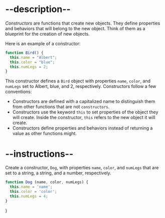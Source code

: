 

# --description--

<dfn>Constructors</dfn> are functions that create new objects. They define properties and behaviors that will belong to the new object. Think of them as a blueprint for the creation of new objects.

Here is an example of a constructor:

```js
function Bird() {
  this.name = "Albert";
  this.color = "blue";
  this.numLegs = 2;
}
```

This constructor defines a `Bird` object with properties `name`, `color`, and `numLegs` set to Albert, blue, and 2, respectively. Constructors follow a few conventions:

<ul><li>Constructors are defined with a capitalized name to distinguish them from other functions that are not <code>constructors</code>.</li><li>Constructors use the keyword <code>this</code> to set properties of the object they will create. Inside the constructor, <code>this</code> refers to the new object it will create.</li><li>Constructors define properties and behaviors instead of returning a value as other functions might.</li></ul>

# --instructions--

Create a constructor, `Dog`, with properties `name`, `color`, and `numLegs` that are set to a string, a string, and a number, respectively.



```js
function Dog (name, color, numLegs) {
  this.name = 'name';
  this.color = 'color';
  this.numLegs = 4;
}
```
}
```